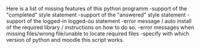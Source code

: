 Here is a list of missing features of this python programm
-support of the "completed" style statement
-support of the "answered" style statement
-support of the logged-in logged-ou statement
-error message / auto install of the required library / instructions on how to do so.
-error messages when missing files/wrong file/unable to locate required files
-specify with which version of python and moodle this script works.